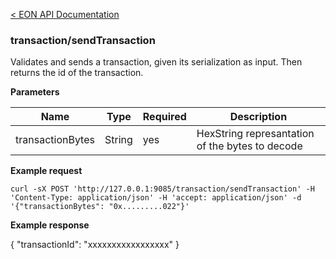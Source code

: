 [&lt; EON API Documentation](/doc/api/index.md) 
### transaction/sendTransaction

Validates and sends a transaction, given its serialization as input. Then returns the id of the transaction.

**Parameters**

| Name     | Type    | Required    | Description    |
| -------- | ------- | -------     | -------        | 
| transactionBytes  | String  | yes          |  HexString represantation of the bytes to decode  |



**Example request**

    curl -sX POST 'http://127.0.0.1:9085/transaction/sendTransaction' -H 'Content-Type: application/json' -H 'accept: application/json' -d '{"transactionBytes": "0x.........022"}'


**Example response**

{
    "transactionId": "xxxxxxxxxxxxxxxxx"
}


